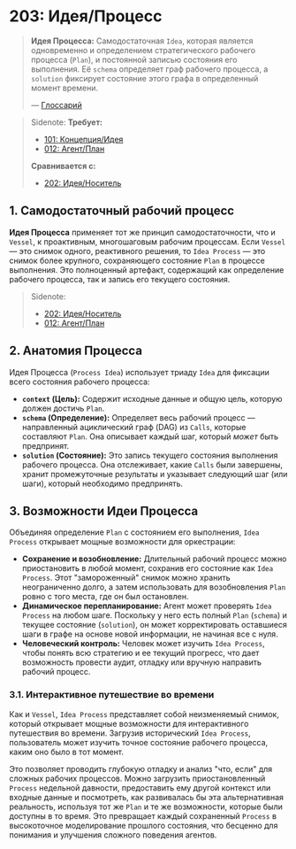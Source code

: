 # 203: Идея/Процесс

> **Идея Процесса:** Самодостаточная `Idea`, которая является одновременно и определением стратегического рабочего процесса (`Plan`), и постоянной записью состояния его выполнения. Её `schema` определяет граф рабочего процесса, а `solution` фиксирует состояние этого графа в определенный момент времени.
>
> — [Глоссарий](./000_glossary.md)

> Sidenote:
> **Требует:**
> - [101: Концепция/Идея](./101_concept_idea.md)
> - [012: Агент/План](./012_agent_plan.md)
>
> **Сравнивается с:**
> - [202: Идея/Носитель](./202_idea_vessel.md)

## 1. Самодостаточный рабочий процесс

**Идея Процесса** применяет тот же принцип самодостаточности, что и `Vessel`, к проактивным, многошаговым рабочим процессам. Если `Vessel` — это снимок одного, реактивного решения, то `Idea Process` — это снимок более крупного, сохраняющего состояние `Plan` в процессе выполнения. Это полноценный артефакт, содержащий как определение рабочего процесса, так и запись его текущего состояния.

> Sidenote:
> - [202: Идея/Носитель](./202_idea_vessel.md)
> - [012: Агент/План](./012_agent_plan.md)

## 2. Анатомия Процесса

Идея Процесса (`Process Idea`) использует триаду `Idea` для фиксации всего состояния рабочего процесса:

- **`context` (Цель):** Содержит исходные данные и общую цель, которую должен достичь `Plan`.
- **`schema` (Определение):** Определяет весь рабочий процесс — направленный ациклический граф (DAG) из `Calls`, которые составляют `Plan`. Она описывает каждый шаг, который _может_ быть предпринят.
- **`solution` (Состояние):** Это запись текущего состояния выполнения рабочего процесса. Она отслеживает, какие `Calls` были завершены, хранит промежуточные результаты и указывает следующий шаг (или шаги), который необходимо предпринять.

## 3. Возможности Идеи Процесса

Объединяя определение `Plan` с состоянием его выполнения, `Idea Process` открывает мощные возможности для оркестрации:

- **Сохранение и возобновление:** Длительный рабочий процесс можно приостановить в любой момент, сохранив его состояние как `Idea Process`. Этот "замороженный" снимок можно хранить неограниченно долго, а затем использовать для возобновления `Plan` ровно с того места, где он был остановлен.
- **Динамическое перепланирование:** Агент может проверять `Idea Process` на любом шаге. Поскольку у него есть полный `Plan` (`schema`) и текущее состояние (`solution`), он может корректировать оставшиеся шаги в графе на основе новой информации, не начиная все с нуля.
- **Человеческий контроль:** Человек может изучить `Idea Process`, чтобы понять всю стратегию и ее текущий прогресс, что дает возможность провести аудит, отладку или вручную направить рабочий процесс.

### 3.1. Интерактивное путешествие во времени

Как и `Vessel`, `Idea Process` представляет собой неизменяемый снимок, который открывает мощные возможности для интерактивного путешествия во времени. Загрузив исторический `Idea Process`, пользователь может изучить точное состояние рабочего процесса, каким оно было в тот момент.

Это позволяет проводить глубокую отладку и анализ "что, если" для сложных рабочих процессов. Можно загрузить приостановленный `Process` недельной давности, предоставить ему другой контекст или входные данные и посмотреть, как развивалась бы эта альтернативная реальность, используя тот же `Plan` и те же возможности, которые были доступны в то время. Это превращает каждый сохраненный `Process` в высокоточное моделирование прошлого состояния, что бесценно для понимания и улучшения сложного поведения агентов.
